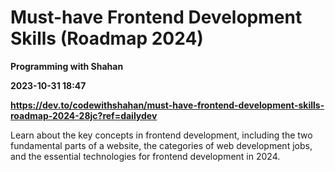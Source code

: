 # Must-have Frontend Development Skills (Roadmap 2024)
**Programming with Shahan**

**2023-10-31 18:47**

**https://dev.to/codewithshahan/must-have-frontend-development-skills-roadmap-2024-28jc?ref=dailydev**

Learn about the key concepts in frontend development, including the two fundamental parts of a website, the categories of web development jobs, and the essential technologies for frontend development in 2024.